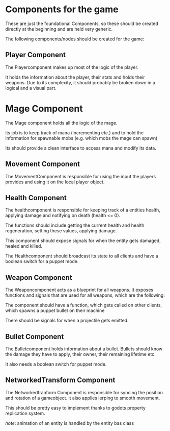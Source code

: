 # Components for the game

These are just the foundational Components, so these should be created directly at the beginning and are held very generic.

The following components/nodes should be created for the game:

## Player Component
The Playercomponent makes up most of the logic of the player.

It holds the information about the player, their stats and holds their weapons. Due to its complexity, it should probably be broken down in a logical and a visual part.

# Mage Component

The Mage component holds all the logic of the mage.

its job is to keep track of mana (incrementing etc.) and to hold the information
for spawnable mobs (e.g. which mobs the mage can spawn)

Its should provide a clean interface to access mana and modify its data.
## Movement Component
The MovementComponent is responsible for using the input the players provides and using it on the local player object.

## Health Component
The healthcomponent is responsible for keeping track of a entities health, applying damage and notifying on death (health <= 0).

The functions should include getting the current health and health regeneration, setting these values, applying damage.

This component should expose signals for when the entity gets damaged, healed and killed.

The Healthcomponent should broadcast its state to all clients and have a boolean switch for a puppet mode.

## Weapon Component
The Weaponcomponent acts as a blueprint for all weapons. It exposes functions and signals that are used for all weapons, which are the following:

The component should have a function, which gets called on other clients, which spawns a puppet bullet on their machine

There should be signals for when a projectile gets emitted.

## Bullet Component
The Bulletcomponent holds information about a bullet. Bullets should know the damage they have to apply, their owner, their remaining lifetime etc.

It also needs a boolean switch for puppet mode.

## NetworkedTransform Component

The Networkedtranform Component is responsible for syncing the position and rotation of a gameobject. it also applies lerping to smooth movement.

This should be pretty easy to implement thanks to godots property replication system.

*note*: animation of an entity is handled by the entity bas class 